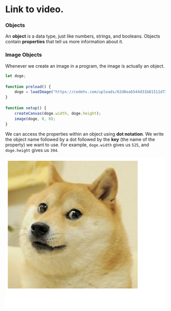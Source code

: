 # Link to video.

### Objects

An **object** is a data type, just like numbers, strings, and booleans. Objects contain **properties** that tell us more information about it.

### Image Objects

Whenever we create an image in a program, the image is actually an object.

```js
let doge;

function preload() {
    doge = loadImage("https://codehs.com/uploads/62d8eab544d31b81511d731d11ef6c00");
}

function setup() {
    createCanvas(doge.width, doge.height);
    image(doge, 0, 0);
}
```

We can access the properties within an object using **dot notation**. We write the object name followed by a dot followed by the **key** (the name of the property) we want to use. For example, `doge.width` gives us `525`, and `doge.height` gives us `394`.

![](../../Images/doge_2_.png)

